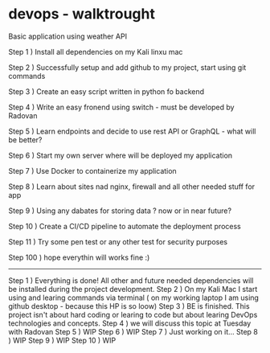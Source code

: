 # devops - walktrought

Basic application using weather API

Step 1 ) Install all dependencies on my Kali linxu mac

Step 2 ) Successfully setup and add github to my project, start using git commands

Step 3 ) Create an easy script written in python fo backend

Step 4 ) Write an easy fronend using switch - must be developed by Radovan

Step 5 ) Learn endpoints and decide to use rest API or GraphQL - what will be better?

Step 6 ) Start my own server where will be deployed my application

Step 7 ) Use Docker to containerize my application

Step 8 ) Learn about sites nad nginx, firewall and all other needed stuff for app

Step 9 ) Using any dabates for storing data ? now or in near future?

Step 10 ) Create a CI/CD pipeline to automate the deployment process

Step 11 ) Try some pen test or any other test for security purposes

Step 100 ) hope everythin will works fine :)


------------------------------------------------------------------------------------------------

Step 1 ) Everything is done! All other and future needed dependencies will be installed during the project development.
Step 2 ) On my Kali Mac I start using and learing commands via terminal ( on my working laptop I am using github desktop - because this HP is so loow)
Step 3 ) BE is finished. This project isn't about hard coding or learing to code but about learing DevOps technologies and concepts.
Step 4 ) we will discuss this topic at Tuesday with Radovan
Step 5 ) WIP
Step 6 ) WIP
Step 7 ) Just working on it...
Step 8 ) WIP
Step 9 ) WIP
Step 10 ) WIP
